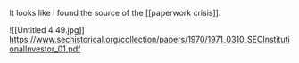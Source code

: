It looks like i found the source of the [[paperwork crisis]]. 

![[Untitled 4 49.jpg]]
https://www.sechistorical.org/collection/papers/1970/1971_0310_SECInstitutionalInvestor_01.pdf